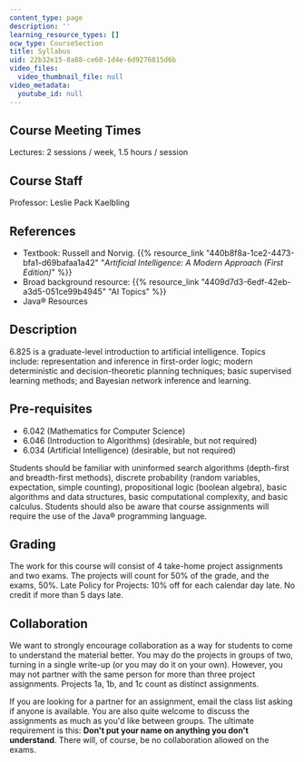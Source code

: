 ```yaml
---
content_type: page
description: ''
learning_resource_types: []
ocw_type: CourseSection
title: Syllabus
uid: 22b32e15-8a88-ce60-1d4e-6d9276815d6b
video_files:
  video_thumbnail_file: null
video_metadata:
  youtube_id: null
---
```


Course Meeting Times
--------------------

Lectures: 2 sessions / week, 1.5 hours / session

Course Staff
------------

Professor: Leslie Pack Kaelbling

References
----------

*   Textbook: Russell and Norvig. {{% resource_link "440b8f8a-1ce2-4473-bfa1-d69bafaa1a42" "_Artificial Intelligence: A Modern Approach (First Edition)_" %}}
*   Broad background resource: {{% resource_link "4409d7d3-6edf-42eb-a3d5-051ce99b4945" "AI Topics" %}}
*   Java® Resources

Description
-----------

6.825 is a graduate-level introduction to artificial intelligence. Topics include: representation and inference in first-order logic; modern deterministic and decision-theoretic planning techniques; basic supervised learning methods; and Bayesian network inference and learning.

Pre-requisites
--------------

*   6.042 (Mathematics for Computer Science)
*   6.046 (Introduction to Algorithms) (desirable, but not required)
*   6.034 (Artificial Intelligence) (desirable, but not required)

Students should be familiar with uninformed search algorithms (depth-first and breadth-first methods), discrete probability (random variables, expectation, simple counting), propositional logic (boolean algebra), basic algorithms and data structures, basic computational complexity, and basic calculus. Students should also be aware that course assignments will require the use of the Java® programming language.

Grading
-------

The work for this course will consist of 4 take-home project assignments and two exams. The projects will count for 50% of the grade, and the exams, 50%. Late Policy for Projects: 10% off for each calendar day late. No credit if more than 5 days late.

Collaboration
-------------

We want to strongly encourage collaboration as a way for students to come to understand the material better. You may do the projects in groups of two, turning in a single write-up (or you may do it on your own). However, you may not partner with the same person for more than three project assignments. Projects 1a, 1b, and 1c count as distinct assignments.

If you are looking for a partner for an assignment, email the class list asking if anyone is available. You are also quite welcome to discuss the assignments as much as you'd like between groups. The ultimate requirement is this: **Don't put your name on anything you don't understand**. There will, of course, be no collaboration allowed on the exams.